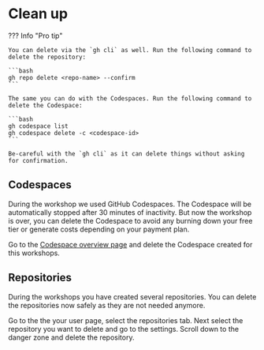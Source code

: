 # Clean up

??? Info "Pro tip"

    You can delete via the `gh cli` as well. Run the following command to delete the repository:

    ```bash
    gh repo delete <repo-name> --confirm
    ```

    The same you can do with the Codespaces. Run the following command to delete the Codespace:

    ```bash
    gh codespace list
    gh codespace delete -c <codespace-id>
    ```

    Be-careful with the `gh cli` as it can delete things without asking for confirmation.

## Codespaces

During the workshop we used GitHub Codespaces. The Codespace will be automatically stopped after 30 minutes of inactivity. But now the workshop is over, you can delete the Codespace to avoid any burning down your free tier or generate costs depending on your payment plan.

Go to the [Codespace overview page](https://github.com/codespaces) and delete the Codespace created for this workshops.

## Repositories

During the workshops you have created several repositories. You can delete the repositories now safely as they are not needed anymore.

Go to the the your user page, select the repositories tab. Next select the repository you want to delete and go to the settings. Scroll down to the danger zone and delete the repository.

